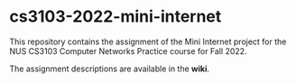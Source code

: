 # cs3103-2022-mini-internet

This repository contains the assignment of the Mini Internet project for the NUS CS3103 Computer Networks Practice course for Fall 2022.

The assignment descriptions are available in the **wiki**.
